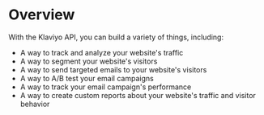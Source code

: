 # Overview

With the Klaviyo API, you can build a variety of things, including:

- A way to track and analyze your website's traffic
- A way to segment your website's visitors
- A way to send targeted emails to your website's visitors
- A way to A/B test your email campaigns
- A way to track your email campaign's performance
- A way to create custom reports about your website's traffic and visitor
  behavior

